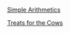 [Simple Arithmetics](https://www.spoj.com/problems/ARITH/)

[Treats for the Cows](https://www.spoj.com/problems/TRT/)
